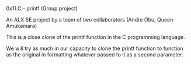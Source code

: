 0x11.C - printf (Group project)

An ALX SE project by a team of two collaborators (Andre Obu, Queen Amukamara)

This is a close clone of the printf function in the C programming language.

We will try as much in our capacity to clone the printf function to function as the original in formatting whatever passed to it as a second parameter. 
